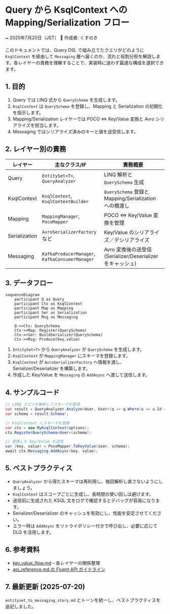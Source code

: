 # Query から KsqlContext への Mapping/Serialization フロー

🗕 2025年7月20日（JST）
🧐 作成者: くすのき

このドキュメントでは、Query DSL で組み立てたクエリがどのように `KsqlContext` を経由して `Messaging` 層へ届くのか、流れと役割分担を解説します。各レイヤーの責務を理解することで、実装時に迷わず最適な構成を選択できます。

## 1. 目的
1. Query では LINQ 式から `QuerySchema` を生成します。
2. `KsqlContext` は `QuerySchema` を登録し、Mapping と Serialization の初期化を指示します。
3. Mapping/Serialization レイヤーでは POCO ⇔ Key/Value 変換と Avro シリアライズを担当します。
4. Messaging ではシリアライズ済みのキーと値を送受信します。

## 2. レイヤー別の責務
| レイヤー | 主なクラス/IF | 責務概要 |
| --- | --- | --- |
| Query | `EntitySet<T>`, `QueryAnalyzer` | LINQ 解析と `QuerySchema` 生成 |
| KsqlContext | `KsqlContext`, `KsqlContextBuilder` | `QuerySchema` 登録と Mapping/Serialization への橋渡し |
| Mapping | `MappingManager`, `PocoMapper` | POCO ⇔ Key/Value 変換を管理 |
| Serialization | `AvroSerializerFactory` など | Key/Value のシリアライズ／デシリアライズ |
| Messaging | `KafkaProducerManager`, `KafkaConsumerManager` | Avro 変換後の送受信 (Serializer/Deserializer をキャッシュ) |

## 3. データフロー
```mermaid
sequenceDiagram
    participant Q as Query
    participant Ctx as KsqlContext
    participant Map as Mapping
    participant Ser as Serialization
    participant Msg as Messaging

    Q->>Ctx: QuerySchema
    Ctx->>Map: Register(QuerySchema)
    Ctx->>Ser: BuildSerializer(QuerySchema)
    Ctx->>Msg: Produce(key,value)
```
1. `EntitySet<T>` から `QueryAnalyzer` が `QuerySchema` を生成します。
2. `KsqlContext` が `MappingManager` にスキーマを登録します。
3. `KsqlContext` が `AvroSerializerFactory` へ情報を渡し、Serializer/Deserializer を構築します。
4. 作成した Key/Value を `Messaging` の `AddAsync` へ渡して送信します。

## 4. サンプルコード
```csharp
// LINQ クエリを解析してスキーマを取得
var result = QueryAnalyzer.Analyze<User, User>(q => q.Where(u => u.Id == 1));
var schema = result.Schema!;

// KsqlContext にスキーマを登録
var ctx = new MyKsqlContext(options);
ctx.RegisterQuerySchema<User>(schema);

// 変換した Key/Value を送信
var (key, value) = PocoMapper.ToKeyValue(user, schema);
await ctx.Messaging.AddAsync(key, value);
```

## 5. ベストプラクティス
- `QueryAnalyzer` から得たスキーマは再利用し、毎回解析し直さないようにしましょう。
- `KsqlContext` はスコープごとに生成し、長時間の使い回しは避けます。
- 送信前に生成された KSQL 文をログで確認するとデバッグが容易になります。
- Serializer/Deserializer のキャッシュを有効にし、性能を安定させてください。
- エラー時は `AddAsync` をリトライポリシー付きで呼び出し、必要に応じて DLQ を活用します。

## 6. 参考資料
- [key_value_flow.md](./key_value_flow.md) – 各レイヤーの関係整理
- [api_reference.md の Fluent API ガイドライン](../api_reference.md#fluent-api-guide)

## 7. 最新更新 (2025-07-20)
`entityset_to_messaging_story.md` とトーンを統一し、ベストプラクティスを追記しました。
